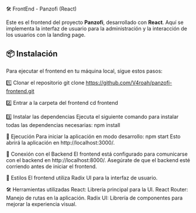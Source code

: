 🛠️ FrontEnd - Panzofi (React)

Este es el frontend del proyecto **Panzofi**, desarrollado con **React**. Aquí se implementa la interfaz de usuario para la administración y la interacción de los usuarios con la landing page.

## 📦 Instalación

Para ejecutar el frontend en tu máquina local, sigue estos pasos:

1️⃣ Clonar el repositorio
git clone https://github.com/V4roah/panzofi-frontend.git


2️⃣ Entrar a la carpeta del frontend
cd frontend


3️⃣ Instalar las dependencias
Ejecuta el siguiente comando para instalar todas las dependencias necesarias:
npm install


🚀 Ejecución
Para iniciar la aplicación en modo desarrollo:
npm start
Esto abrirá la aplicación en http://localhost:3000/.

🔗 Conexión con el Backend
El frontend está configurado para comunicarse con el backend en http://localhost:8000/. Asegúrate de que el backend esté corriendo antes de iniciar el frontend.

🎨 Estilos
El frontend utiliza Radix UI para la interfaz de usuario.

🛠 Herramientas utilizadas
React: Librería principal para la UI.
React Router: Manejo de rutas en la aplicación.
Radix UI: Librería de componentes para mejorar la experiencia visual.
